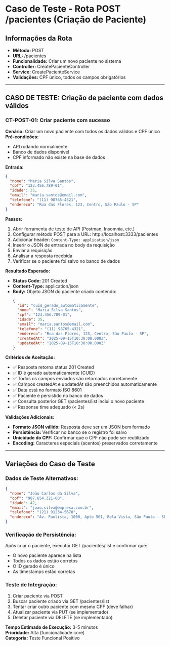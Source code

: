 # Caso de Teste - Rota POST /pacientes (Criação de Paciente)

## Informações da Rota

- **Método:** POST
- **URL:** /pacientes
- **Funcionalidade:** Criar um novo paciente no sistema
- **Controller:** CreatePacienteController
- **Service:** CreatePacienteService
- **Validações:** CPF único, todos os campos obrigatórios

---

## CASO DE TESTE: Criação de paciente com dados válidos

### CT-POST-01: Criar paciente com sucesso

**Cenário:** Criar um novo paciente com todos os dados válidos e CPF único  
**Pré-condições:**

- API rodando normalmente
- Banco de dados disponível
- CPF informado não existe na base de dados

**Entrada:**

```json
{
  "nome": "Maria Silva Santos",
  "cpf": "123.456.789-01",
  "idade": 35,
  "email": "maria.santos@email.com",
  "telefone": "(11) 98765-4321",
  "endereco": "Rua das Flores, 123, Centro, São Paulo - SP"
}
```

**Passos:**

1. Abrir ferramenta de teste de API (Postman, Insomnia, etc.)
2. Configurar método POST para a URL: http://localhost:3333/pacientes
3. Adicionar header: `Content-Type: application/json`
4. Inserir o JSON de entrada no body da requisição
5. Enviar a requisição
6. Analisar a resposta recebida
7. Verificar se o paciente foi salvo no banco de dados

**Resultado Esperado:**

- **Status Code:** 201 Created
- **Content-Type:** application/json
- **Body:** Objeto JSON do paciente criado contendo:
  ```json
  {
    "id": "cuid_gerado_automaticamente",
    "nome": "Maria Silva Santos",
    "cpf": "123.456.789-01",
    "idade": 35,
    "email": "maria.santos@email.com",
    "telefone": "(11) 98765-4321",
    "endereco": "Rua das Flores, 123, Centro, São Paulo - SP",
    "createdAt": "2025-09-15T10:30:00.000Z",
    "updatedAt": "2025-09-15T10:30:00.000Z"
  }
  ```

**Critérios de Aceitação:**

- ✅ Resposta retorna status 201 Created
- ✅ ID é gerado automaticamente (CUID)
- ✅ Todos os campos enviados são retornados corretamente
- ✅ Campos createdAt e updatedAt são preenchidos automaticamente
- ✅ Data está no formato ISO 8601
- ✅ Paciente é persistido no banco de dados
- ✅ Consulta posterior GET /pacientes/list inclui o novo paciente
- ✅ Response time adequado (< 2s)

**Validações Adicionais:**

- **Formato JSON válido:** Resposta deve ser um JSON bem formado
- **Persistência:** Verificar no banco se o registro foi salvo
- **Unicidade do CPF:** Confirmar que o CPF não pode ser reutilizado
- **Encoding:** Caracteres especiais (acentos) preservados corretamente

---

## Variações do Caso de Teste

### Dados de Teste Alternativos:

```json
{
  "nome": "João Carlos da Silva",
  "cpf": "987.654.321-00",
  "idade": 42,
  "email": "joao.silva@empresa.com.br",
  "telefone": "(21) 91234-5678",
  "endereco": "Av. Paulista, 1000, Apto 501, Bela Vista, São Paulo - SP"
}
```

### Verificação de Persistência:

Após criar o paciente, executar GET /pacientes/list e confirmar que:

- O novo paciente aparece na lista
- Todos os dados estão corretos
- O ID gerado é único
- As timestamps estão corretas

### Teste de Integração:

1. Criar paciente via POST
2. Buscar paciente criado via GET /pacientes/list
3. Tentar criar outro paciente com mesmo CPF (deve falhar)
4. Atualizar paciente via PUT (se implementado)
5. Deletar paciente via DELETE (se implementado)

**Tempo Estimado de Execução:** 3-5 minutos  
**Prioridade:** Alta (funcionalidade core)  
**Categoria:** Teste Funcional Positivo
